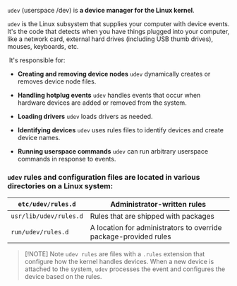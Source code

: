 
`udev` (userspace /dev) is **a device manager for the Linux kernel**.

`udev` is the Linux subsystem that supplies your computer with device events. It's the code that detects when you have things plugged into your computer, like a network card, external hard drives (including USB thumb drives), mouses, keyboards, etc.

 It's responsible for: 

- **Creating and removing device nodes**
	`udev` dynamically creates or removes device node files. 
    
- **Handling hotplug events**
	`udev` handles events that occur when hardware devices are added or removed from the system. 
    
- **Loading drivers**
	`udev` loads drivers as needed. 
    
- **Identifying devices**
	`udev` uses rules files to identify devices and create device names. 
    
- **Running userspace commands**
	`udev` can run arbitrary userspace commands in response to events.


### **`udev` rules and configuration files are located in various directories on a Linux system:** 

| `etc/udev/rules.d`     | Administrator-written rules                                      |
| ---------------------- | ---------------------------------------------------------------- |
| `usr/lib/udev/rules.d` | Rules that are shipped with packages                             |
| `run/udev/rules.d`     | A location for administrators to override package-provided rules |

>[!NOTE] Note
>`udev rules` are files with a `.rules` extension that configure how the kernel handles devices. When a new device is attached to the system, `udev` processes the event and configures the device based on the rules.